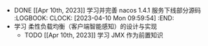 - DONE [[Apr 10th, 2023]] 学习并完善 nacos 1.4.1 服务下线部分源码
  :LOGBOOK:
  CLOCK: [2023-04-10 Mon 09:59:54]
  :END:
- 学习 柔性负载均衡（客户端智能感知）的设计与实现
	- TODO [[Apr 10th, 2023]] 学习 JMX 作为前置知识